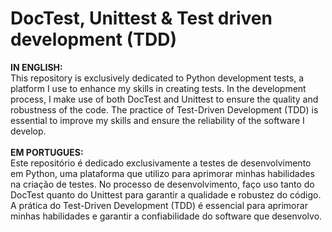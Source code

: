 <h1> DocTest, Unittest & Test driven development (TDD) </h1>

**IN ENGLISH:**<br>
This repository is exclusively dedicated to Python development tests, a platform I use to enhance my skills in creating tests. 
In the development process, I make use of both DocTest and Unittest to ensure the quality and robustness of the code. 
The practice of Test-Driven Development (TDD) is essential to improve my skills and ensure the reliability of the software I develop.
<br>
<br>
**EM PORTUGUES:**<br>
Este repositório é dedicado exclusivamente a testes de desenvolvimento em Python, uma plataforma que utilizo para aprimorar minhas habilidades na criação de testes. 
No processo de desenvolvimento, faço uso tanto do DocTest quanto do Unittest para garantir a qualidade e robustez do código. 
A prática do Test-Driven Development (TDD) é essencial para aprimorar minhas habilidades e garantir a confiabilidade do software que desenvolvo.
